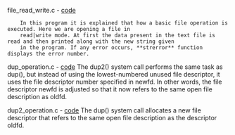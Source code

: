 
file_read_write.c - <a href = "https://github.com/abinashprabakar/Advanced-C/blob/main/fileoperation/file_read_write.c">code</a>

		In this program it is explained that how a basic file operation is executed. Here we are opening a file in 
		read|write mode. At first the data present in the text file is read and then printed along with the new string given 
		in the program. If any error occurs, **strerror** function displays the error number.

dup_operation.c - <a href = "https://github.com/abinashprabakar/Advanced-C/blob/main/fileoperation/dup_operation.c">code</a>
		The dup2() system call performs the same task as dup(), but instead of using the lowest-numbered
		unused file descriptor, it uses the file descriptor number specified in newfd.  In other words, the
		file descriptor newfd is adjusted so that it now refers to the same open file description as oldfd.

dup2_operation.c -  <a href = "https://github.com/abinashprabakar/Advanced-C/blob/main/fileoperation/dup2_operation.c">code</a>
		The dup() system call allocates a new file descriptor that refers to the same open file description as
		the descriptor oldfd.
